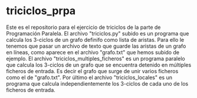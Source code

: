 # triciclos_prpa

Este es el repositorio para el ejercicio de triciclos de la parte de Programación Paralela.
El archivo "triciclos.py" subido es un programa que calcula los 3-ciclos de un grafo definifo como lista de aristas. Para ello le tenemos que pasar un archivo de texto que guarde las aristas de un grafo en líneas, como aparece en el archivo "grafo.txt" que hemos subido de ejemplo.
El archivo "triciclos_multiples_ficheros" es un programa paralelo que calcula los 3-ciclos de un grafo que se encuentra detenido en múltiples ficheros de entrada. Es decir el grafo que surge de unir varios ficheros como el de "grafo.txt".
Por último el archivo "triciclos_locales" es un programa que calcula independientemente los 3-ciclos de cada uno de los ficheros de entrada.
